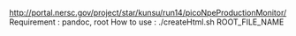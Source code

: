 http://portal.nersc.gov/project/star/kunsu/run14/picoNpeProductionMonitor/
Requirement : pandoc, root
How to use : ./createHtml.sh ROOT_FILE_NAME
